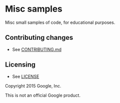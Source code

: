 Misc samples
==========

Misc small samples of code, for educational purposes.


Contributing changes
--------------------

* See [CONTRIBUTING.md](CONTRIBUTING.md)

Licensing
---------

* See [LICENSE](LICENSE)


Copyright 2015 Google, Inc.

This is not an official Google product.
